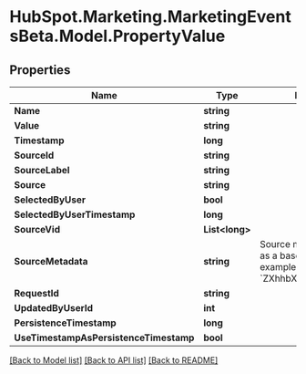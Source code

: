 # HubSpot.Marketing.MarketingEventsBeta.Model.PropertyValue

## Properties

Name | Type | Description | Notes
------------ | ------------- | ------------- | -------------
**Name** | **string** |  | 
**Value** | **string** |  | 
**Timestamp** | **long** |  | 
**SourceId** | **string** |  | 
**SourceLabel** | **string** |  | 
**Source** | **string** |  | 
**SelectedByUser** | **bool** |  | 
**SelectedByUserTimestamp** | **long** |  | 
**SourceVid** | **List&lt;long&gt;** |  | 
**SourceMetadata** | **string** | Source metadata encoded as a base64 string. For example: &#x60;ZXhhbXBsZSBzdHJpbmc&#x3D;&#x60; | 
**RequestId** | **string** |  | 
**UpdatedByUserId** | **int** |  | [optional] 
**PersistenceTimestamp** | **long** |  | [optional] 
**UseTimestampAsPersistenceTimestamp** | **bool** |  | [optional] 

[[Back to Model list]](../README.md#documentation-for-models) [[Back to API list]](../README.md#documentation-for-api-endpoints) [[Back to README]](../README.md)

